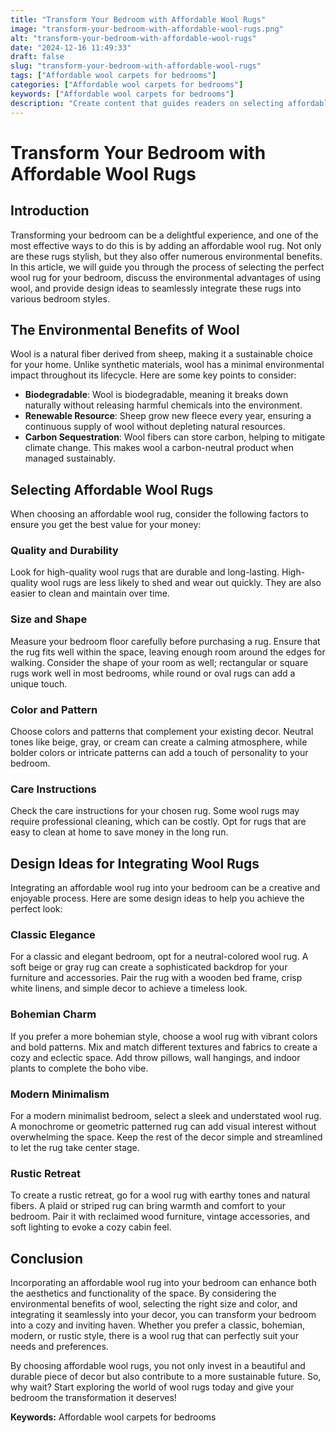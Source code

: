 ```yaml
---
title: "Transform Your Bedroom with Affordable Wool Rugs"
image: "transform-your-bedroom-with-affordable-wool-rugs.png"
alt: "transform-your-bedroom-with-affordable-wool-rugs"
date: "2024-12-16 11:49:33"
draft: false
slug: "transform-your-bedroom-with-affordable-wool-rugs"
tags: ["Affordable wool carpets for bedrooms"]
categories: ["Affordable wool carpets for bedrooms"]
keywords: ["Affordable wool carpets for bedrooms"]
description: "Create content that guides readers on selecting affordable wool rugs for their bedrooms. Discuss the environmental benefits of using wool, and provide design ideas to integrate these rugs seamlessly into different bedroom styles."
---
```



# Transform Your Bedroom with Affordable Wool Rugs

## Introduction

Transforming your bedroom can be a delightful experience, and one of the most effective ways to do this is by adding an affordable wool rug. Not only are these rugs stylish, but they also offer numerous environmental benefits. In this article, we will guide you through the process of selecting the perfect wool rug for your bedroom, discuss the environmental advantages of using wool, and provide design ideas to seamlessly integrate these rugs into various bedroom styles.

## The Environmental Benefits of Wool

Wool is a natural fiber derived from sheep, making it a sustainable choice for your home. Unlike synthetic materials, wool has a minimal environmental impact throughout its lifecycle. Here are some key points to consider:

- **Biodegradable**: Wool is biodegradable, meaning it breaks down naturally without releasing harmful chemicals into the environment.
- **Renewable Resource**: Sheep grow new fleece every year, ensuring a continuous supply of wool without depleting natural resources.
- **Carbon Sequestration**: Wool fibers can store carbon, helping to mitigate climate change. This makes wool a carbon-neutral product when managed sustainably.

## Selecting Affordable Wool Rugs

When choosing an affordable wool rug, consider the following factors to ensure you get the best value for your money:

### Quality and Durability

Look for high-quality wool rugs that are durable and long-lasting. High-quality wool rugs are less likely to shed and wear out quickly. They are also easier to clean and maintain over time.

### Size and Shape

Measure your bedroom floor carefully before purchasing a rug. Ensure that the rug fits well within the space, leaving enough room around the edges for walking. Consider the shape of your room as well; rectangular or square rugs work well in most bedrooms, while round or oval rugs can add a unique touch.

### Color and Pattern

Choose colors and patterns that complement your existing decor. Neutral tones like beige, gray, or cream can create a calming atmosphere, while bolder colors or intricate patterns can add a touch of personality to your bedroom.

### Care Instructions

Check the care instructions for your chosen rug. Some wool rugs may require professional cleaning, which can be costly. Opt for rugs that are easy to clean at home to save money in the long run.

## Design Ideas for Integrating Wool Rugs

Integrating an affordable wool rug into your bedroom can be a creative and enjoyable process. Here are some design ideas to help you achieve the perfect look:

### Classic Elegance

For a classic and elegant bedroom, opt for a neutral-colored wool rug. A soft beige or gray rug can create a sophisticated backdrop for your furniture and accessories. Pair the rug with a wooden bed frame, crisp white linens, and simple decor to achieve a timeless look.

### Bohemian Charm

If you prefer a more bohemian style, choose a wool rug with vibrant colors and bold patterns. Mix and match different textures and fabrics to create a cozy and eclectic space. Add throw pillows, wall hangings, and indoor plants to complete the boho vibe.

### Modern Minimalism

For a modern minimalist bedroom, select a sleek and understated wool rug. A monochrome or geometric patterned rug can add visual interest without overwhelming the space. Keep the rest of the decor simple and streamlined to let the rug take center stage.

### Rustic Retreat

To create a rustic retreat, go for a wool rug with earthy tones and natural fibers. A plaid or striped rug can bring warmth and comfort to your bedroom. Pair it with reclaimed wood furniture, vintage accessories, and soft lighting to evoke a cozy cabin feel.

## Conclusion

Incorporating an affordable wool rug into your bedroom can enhance both the aesthetics and functionality of the space. By considering the environmental benefits of wool, selecting the right size and color, and integrating it seamlessly into your decor, you can transform your bedroom into a cozy and inviting haven. Whether you prefer a classic, bohemian, modern, or rustic style, there is a wool rug that can perfectly suit your needs and preferences. 

By choosing affordable wool rugs, you not only invest in a beautiful and durable piece of decor but also contribute to a more sustainable future. So, why wait? Start exploring the world of wool rugs today and give your bedroom the transformation it deserves!

**Keywords:** Affordable wool carpets for bedrooms